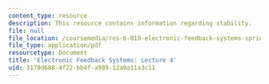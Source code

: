 ```yaml
---
content_type: resource
description: This resource contains information regarding stability.
file: null
file_location: /coursemedia/res-6-010-electronic-feedback-systems-spring-2013/3170d6884f22bb4fa98912a9a11a3c11_MITRES_6-010S13_lec04.pdf
file_type: application/pdf
resourcetype: Document
title: 'Electronic Feedback Systems: Lecture 4'
uid: 3170d688-4f22-bb4f-a989-12a9a11a3c11
---
```

